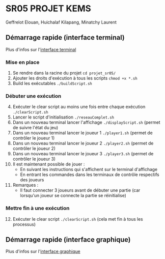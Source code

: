 # SR05 PROJET KEMS

Geffrelot Elouan, Huichalaf Kilapang, Minatchy Laurent

## Démarrage rapide (interface terminal)

Plus d'infos sur l'[interface terminal](./docs/terminal_interface.md)

### Mise en place

1. Se rendre dans la racine du projet `cd projet_sr05/`
2. Ajouter les droits d'exécution à tous les scripts `chmod +x *.sh`
3. Build les exécutables `./buildScript.sh`

### Débuter une exécution

4. Exécuter le clear script au moins une fois entre chaque exécution `./clearScript.sh`
5. Lancer le script d'initialisation `./reseauComplet.sh`
6. Dans un nouveau terminal lancer l'affichage `./displayScript.sh` (permet de suivre l'état du jeu)
7. Dans un nouveau terminal lancer le joueur 1 `./player1.sh` (permet de contrôler le joueur 1)
8. Dans un nouveau terminal lancer le joueur 2 `./player2.sh` (permet de contrôler le joueur 2)
9. Dans un nouveau terminal lancer le joueur 3 `./player3.sh` (permet de contrôler le joueur 3)
10. Il est maintenant possible de jouer :
    - En suivant les instructions qui s'affichent sur le terminal d'affichage
    - En entrant les commandes dans les terminaux de contrôle respectifs des joueurs
11. Remarques :
    - Il faut connecter 3 joueurs avant de débuter une partie (car lorsqu'un joueur se connecte la partie se réinitialise)

### Mettre fin à une exécution

12. Exécuter le clear script `./clearScript.sh` (cela met fin à tous les processus)

## Démarrage rapide (interface graphique)

Plus d'infos sur l'[interface graphique](./docs/graphical_interface.md)

